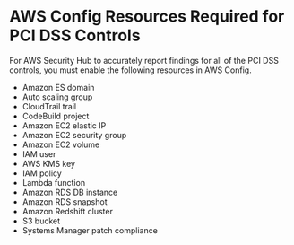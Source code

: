 # AWS Config Resources Required for PCI DSS Controls<a name="securityhub-standards-pci-config-resources"></a>

For AWS Security Hub to accurately report findings for all of the PCI DSS controls, you must enable the following resources in AWS Config\.
+ Amazon ES domain
+ Auto scaling group
+ CloudTrail trail
+ CodeBuild project
+ Amazon EC2 elastic IP
+ Amazon EC2 security group
+ Amazon EC2 volume
+ IAM user
+ AWS KMS key
+ IAM policy
+ Lambda function
+ Amazon RDS DB instance
+ Amazon RDS snapshot
+ Amazon Redshift cluster
+ S3 bucket
+ Systems Manager patch compliance